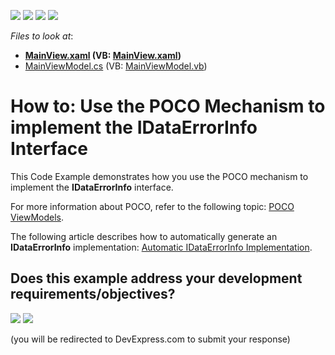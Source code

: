 <!-- default badges list -->
![](https://img.shields.io/endpoint?url=https://codecentral.devexpress.com/api/v1/VersionRange/128658420/21.1.5%2B)
[![](https://img.shields.io/badge/Open_in_DevExpress_Support_Center-FF7200?style=flat-square&logo=DevExpress&logoColor=white)](https://supportcenter.devexpress.com/ticket/details/E5151)
[![](https://img.shields.io/badge/📖_How_to_use_DevExpress_Examples-e9f6fc?style=flat-square)](https://docs.devexpress.com/GeneralInformation/403183)
[![](https://img.shields.io/badge/💬_Leave_Feedback-feecdd?style=flat-square)](#does-this-example-address-your-development-requirementsobjectives)
<!-- default badges end -->
<!-- default file list -->
*Files to look at*:

* **[MainView.xaml](./CS/View/MainView.xaml) (VB: [MainView.xaml](./VB/View/MainView.xaml))**
* [MainViewModel.cs](./CS/ViewModel/MainViewModel.cs) (VB: [MainViewModel.vb](./VB/ViewModel/MainViewModel.vb))
<!-- default file list end -->
# How to: Use the POCO Mechanism to implement the IDataErrorInfo Interface


This Code Example demonstrates how you use the POCO mechanism to implement the **IDataErrorInfo** interface.

For more information about POCO, refer to the following topic: [POCO ViewModels](https://docs.devexpress.com/WPF/17352/mvvm-framework/viewmodels/poco-viewmodels).

The following article describes how to automatically generate an **IDataErrorInfo** implementation: [Automatic IDataErrorInfo Implementation](https://docs.devexpress.com/WPF/17352/mvvm-framework/viewmodels/poco-viewmodels#idataerrorinfo).
<!-- feedback -->
## Does this example address your development requirements/objectives?

[<img src="https://www.devexpress.com/support/examples/i/yes-button.svg"/>](https://www.devexpress.com/support/examples/survey.xml?utm_source=github&utm_campaign=wpf-mvvm-framework-use-poco-mechanism-to-implement-idataerrorinfo-interface&~~~was_helpful=yes) [<img src="https://www.devexpress.com/support/examples/i/no-button.svg"/>](https://www.devexpress.com/support/examples/survey.xml?utm_source=github&utm_campaign=wpf-mvvm-framework-use-poco-mechanism-to-implement-idataerrorinfo-interface&~~~was_helpful=no)

(you will be redirected to DevExpress.com to submit your response)
<!-- feedback end -->
